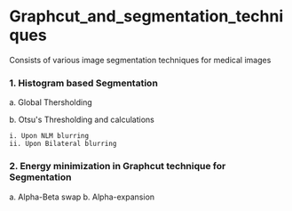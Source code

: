 # Graphcut_and_segmentation_techniques

Consists of various image segmentation techniques for medical images

### 1. Histogram based Segmentation

  a. Global Thersholding
 
  b. Otsu's Thresholding and calculations
  
    i. Upon NLM blurring
    ii. Upon Bilateral blurring

### 2. Energy minimization in Graphcut technique for Segmentation 
  a. Alpha-Beta swap 
  b. Alpha-expansion
  
  
